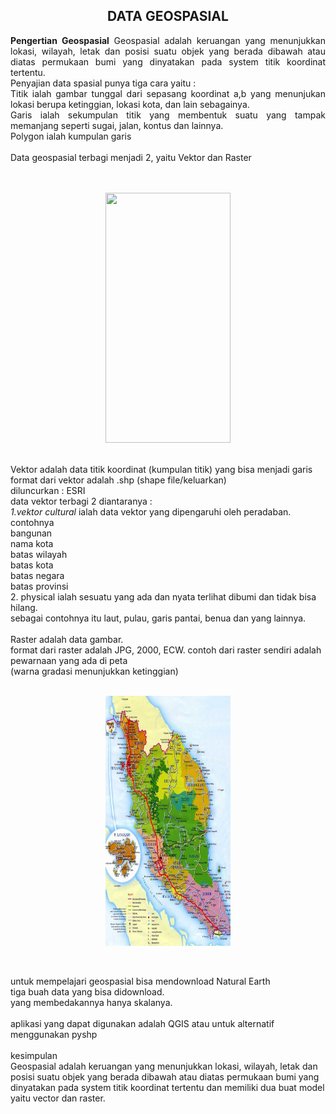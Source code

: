 <h2 align="center">DATA GEOSPASIAL</h2> 
<p align="justify">
<strong> Pengertian Geospasial</strong>
Geospasial adalah keruangan yang menunjukkan lokasi, wilayah, letak dan posisi suatu objek yang berada dibawah atau diatas permukaan bumi yang dinyatakan pada system titik koordinat tertentu. <br>
Penyajian data spasial punya tiga cara yaitu : <br>
Titik ialah gambar tunggal dari sepasang koordinat a,b yang menunjukan lokasi berupa ketinggian, lokasi kota, dan lain sebagainya. <br>
Garis ialah sekumpulan titik yang membentuk suatu yang tampak memanjang seperti sugai, jalan, kontus dan lainnya. <br>
Polygon ialah kumpulan garis <br>
<br>
Data geospasial terbagi menjadi 2, yaitu Vektor dan Raster <br>
<br>
<p align="center">
<br>
<img src="../../img/raster_vs_vektor.jpg" width="200" height="400">
</p><br>
Vektor adalah data titik koordinat (kumpulan titik) yang bisa menjadi garis <br>
format dari vektor adalah .shp (shape file/keluarkan) <br>
diluncurkan : ESRI<br>
data vektor terbagi 2 diantaranya : <br>
<i>1.vektor cultural</i> ialah data vektor yang dipengaruhi oleh peradaban.<br>
contohnya <br> 
bangunan <br>
nama kota <br>
batas wilayah <br>
batas kota <br>
batas negara <br> 
batas provinsi <br>
2. physical ialah sesuatu yang ada dan nyata terlihat dibumi dan tidak bisa hilang. <br>
sebagai contohnya itu laut, pulau, garis pantai, benua dan yang lainnya. <br>
<br>
Raster adalah data gambar. <br>
format dari raster adalah JPG, 2000, ECW.
contoh dari raster sendiri adalah pewarnaan yang ada di peta <br>
(warna gradasi menunjukkan ketinggian)
<p align="center">
<br>
<img src="../../img/raster.jpg" width="200" height="400">
</p><br>

untuk mempelajari geospasial bisa mendownload Natural Earth<br>
tiga buah data yang bisa didownload.<br>
yang membedakannya hanya skalanya.<br>
<br>
aplikasi yang dapat digunakan adalah QGIS atau untuk alternatif menggunakan pyshp<br>
<br>
kesimpulan<br>
Geospasial adalah keruangan yang menunjukkan lokasi, wilayah, letak dan posisi suatu objek yang berada dibawah atau diatas permukaan bumi yang dinyatakan pada system titik koordinat tertentu dan memiliki dua buat model yaitu vector dan raster.<br>
</p>